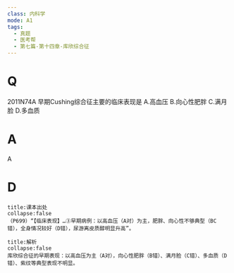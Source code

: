 ```yaml
---
class: 内科学
mode: A1
tags:
  - 真题
  - 医考帮
  - 第七篇-第十四章-库欣综合征
---
```


# Q
2011N74A 早期Cushing综合征主要的临床表现是
A.高血压
B.向心性肥胖
C.满月脸
D.多血质

# A
A
# D
```ad-note
title:课本出处
collapse:false
（P699）“【临床表现】…③早期病例：以高血压（A对）为主，肥胖、向心性不够典型（BC错），全身情况较好（D错），尿游离皮质醇明显升高”。
```

```ad-summary
title:解析
collapse:false
库欣综合征的早期表现：以高血压为主（A对），向心性肥胖（B错）、满月脸（C错）、多血质（D错）、紫纹等典型表现不明显。
```

